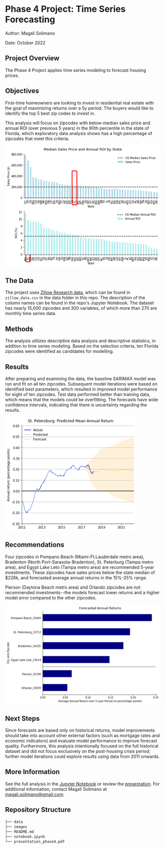 # Phase 4 Project: Time Series Forecasting

Author: Magali Solimano

Date: October 2022

## Project Overview

The Phase 4 Project applies time series modeling to forecast housing prices.

## Objectives

First-time homeowners are looking to invest in residential real estate with the goal of maximizing returns
over a 5y period. The buyers would like to identify the top 5 best zip codes to invest in. 

This analysis will focus on zipcodes with below-median sales price and annual ROI (over previous 5 years)
in the 90th percentile in the state of Florida, which exploratory data analysis shows has a high percentage
of zipcodes that meet this criteria.

![state_price_roi_rankings](./images/state_price_roi_barplots.png)

## The Data

The project uses [Zillow Research data](https://www.zillow.com/research/data/), which can be found in  `zillow_data.csv` in the data folder in this repo. The description of the column names can be found in the repo's Jupyter Notebook. The dataset has nearly 15,000 zipcodes and 300 variables, of which more than 270 are monthly time series data.

## Methods
The analysis utilizes descriptive data analysis and descriptive statistics, in addition to time series modeling. Based on the selection criteria, ten Florida zipcodes were identified as candidates for modelling.

## Results

After preparing and examining the data, the baseline SARIMAX model was run and fit on all ten zipcodes. Subsequent model iterations were based on identified best parameters, which resulted in improved model performance for eight of ten zipcodes. Test data performed better than training data, which means that the models could be overfitting. The forecasts have wide confidence intervals, indicating that there is uncertainty regarding the results.

![stpete_forecast](./images/stpete_forecast.png)

## Recommendations
Four zipcodes in Pompano Beach (Miami-Ft.Lauderdale metro area), Bradenton (North Port-Sarasota-Bradenton), St. Peterburg (Tampa metro area), and Egypt Lake Leto (Tampa metro area) are recommended 5-year investments. These zipcodes have sales prices
below the state median of $226k, and forecasted average annual returns in the 15%-25% range.

Pierson (Daytona Beach metro area) and Orlando zipcodes are not recommended investments--the models forecast lower returns 
and a higher model error compared to the other zipcodes.

![forecasted_returns](./images/forecasted_annual_returns.png)

## Next Steps
Since forecasts are based only on historical returns, model improvements should take into account other external factors (such as mortgage rates and economic indicators) and evaluate model performance to improve forecast quality. Furthermore, this analysis intentionally focused on the full historical dataset and did not focus exclusively on the post-housing crisis period;
further model iterations could explore results using data from 2011 onwards. 

## More Information
See the full analysis in the [Jupyter Notebook](https://github.com/magalisolimano/time-series/blob/main/notebook.ipynb) or review the [presentation](https://github.com/magalisolimano/time-series/blob/main/presentation_phase4.pdf). For additional information, contact Magali Solimano at magali.solimano@gmail.com.


## Repository Structure
```
├── data
├── images
├── README.md
├── notebook.ipynb
└── presentation_phase4.pdf
```
